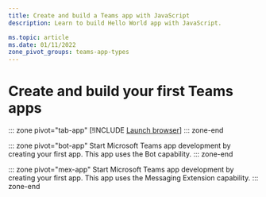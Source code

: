 ```yaml
---
title: Create and build a Teams app with JavaScript
description: Learn to build Hello World app with JavaScript.

ms.topic: article 
ms.date: 01/11/2022
zone_pivot_groups: teams-app-types
---
```


# Create and build your first Teams apps

::: zone pivot="tab-app"
[!INCLUDE [Launch browser](includes/browser-private-launch.md)]
::: zone-end

::: zone pivot="bot-app"
Start Microsoft Teams app development by creating your first app. This app uses the Bot capability.
::: zone-end

::: zone pivot="mex-app"
Start Microsoft Teams app development by creating your first app. This app uses the Messaging Extension capability.
::: zone-end
